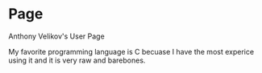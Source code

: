 # Page

Anthony Velikov's User Page

My favorite programming language is C becuase I have the most experice using it and it is very raw and barebones.
